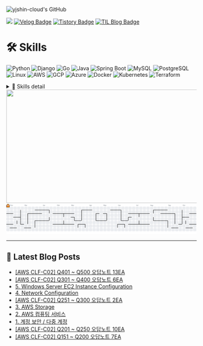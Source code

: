 
![yjshin-cloud's GitHub](https://github-profile-summary-cards.vercel.app/api/cards/profile-details?username=yjshin-cloud&theme=vue)

<a href="mailto:yjshin.cloud@gmail.com"><img src="https://img.shields.io/badge/Gmail-d14836?style=flat-square&logo=Gmail&logoColor=white&style=plastic&link=yjshin.cloud@gmail.com"/></a> 
[![Velog Badge](http://img.shields.io/badge/-Velog-20C997?style=flat&logo=velog&logoColor=white&style=plastic&link=https://velog.io/@yjshin)](https://velog.io/@yjshin)
[![Tistory Badge](https://img.shields.io/badge/Tistory-FF6A00?style=flat&logo=tistory&logoColor=white&labelColor=FF6A00&color=FF6A00)](https://deeprun.tistory.com/category/Cloud%20Engineering%20Bootcamp)
[![TIL Blog Badge](https://img.shields.io/badge/TIL%20Blog-181717?style=flat&logo=github&logoColor=white&link=https://yjshin-cloud.github.io/TIL)](https://yjshin-cloud.github.io/TIL)


# 🛠️ Skills

![Python](https://img.shields.io/badge/Python-3776AB?logo=python&logoColor=white)
![Django](https://img.shields.io/badge/Django-092E20?logo=django&logoColor=white)
![Go](https://img.shields.io/badge/Go-00ADD8?logo=go&logoColor=white)
![Java](https://img.shields.io/badge/Java-007396?logo=openjdk&logoColor=white)
![Spring Boot](https://img.shields.io/badge/Spring%20Boot-6DB33F?logo=springboot&logoColor=white)
![MySQL](https://img.shields.io/badge/MySQL-4479A1?logo=mysql&logoColor=white)
![PostgreSQL](https://img.shields.io/badge/PostgreSQL-4169E1?logo=postgresql&logoColor=white)
![Linux](https://img.shields.io/badge/Linux-FCC624?logo=linux&logoColor=black)
![AWS](https://img.shields.io/badge/Amazon%20AWS-232F3E?logo=amazonaws&logoColor=white)
![GCP](https://img.shields.io/badge/Google%20Cloud-4285F4?logo=googlecloud&logoColor=white)
![Azure](https://img.shields.io/badge/Microsoft%20Azure-0078D4?logo=microsoftazure&logoColor=white)
![Docker](https://img.shields.io/badge/Docker-2496ED?logo=docker&logoColor=white)
![Kubernetes](https://img.shields.io/badge/Kubernetes-326CE5?logo=kubernetes&logoColor=white)
![Terraform](https://img.shields.io/badge/Terraform-7B42BC?logo=terraform&logoColor=white)

<details>
<summary>🔧 Skills detail</summary>

## Languege
<a href="https://www.python.org/" target="_blank"><img src="https://raw.githubusercontent.com/danielcranney/readme-generator/main/public/icons/skills/python-colored.svg" width="36" height="36"/></a>
<a href="https://www.djangoproject.com/" target="_blank"><img src="https://raw.githubusercontent.com/danielcranney/readme-generator/main/public/icons/skills/django-colored.svg" width="36" height="36"/></a>
<a href="https://www.oracle.com/java/" target="_blank"><img src="https://raw.githubusercontent.com/danielcranney/readme-generator/main/public/icons/skills/java-colored.svg" width="36" height="36"/></a>
<a href="https://spring.io/projects/spring-boot" target="_blank"><img src="https://raw.githubusercontent.com/danielcranney/readme-generator/main/public/icons/skills/springboot-colored.svg" width="36" height="36"/></a>

## DB
<a href="https://www.mysql.com/" target="_blank"><img src="https://raw.githubusercontent.com/danielcranney/readme-generator/main/public/icons/skills/mysql-colored.svg" width="36" height="36"/></a>
<a href="https://www.postgresql.org/" target="_blank"><img src="https://raw.githubusercontent.com/danielcranney/readme-generator/main/public/icons/skills/postgresql-colored.svg" width="36" height="36"/></a>

## Cloud
<a href="https://aws.amazon.com/" target="_blank"><img src="https://raw.githubusercontent.com/marwin1991/profile-technology-icons/refs/heads/main/icons/aws.png" width="36" height="36"/></a>
<a href="https://cloud.google.com/" target="_blank"><img src="https://raw.githubusercontent.com/danielcranney/readme-generator/main/public/icons/skills/googlecloud-colored.svg" width="36" height="36"/></a>
<a href="https://azure.microsoft.com/" target="_blank"><img src="https://cdn.jsdelivr.net/gh/devicons/devicon/icons/azure/azure-original.svg" width="36" height="36"/></a>

## Tool
<a href="https://www.jetbrains.com/idea/" target="_blank"><img src="https://cdn.jsdelivr.net/gh/devicons/devicon/icons/intellij/intellij-original.svg" width="36" height="36"/></a>
<a href="https://code.visualstudio.com/" target="_blank"><img src="https://raw.githubusercontent.com/danielcranney/readme-generator/main/public/icons/skills/visualstudiocode-colored.svg" width="36" height="36"/></a>
<a href="https://www.vim.org/" target="_blank"><img src="https://raw.githubusercontent.com/danielcranney/readme-generator/main/public/icons/skills/vim-colored.svg" width="36" height="36"/></a>

## OS
<a href="https://www.linux.org" target="_blank"><img src="https://raw.githubusercontent.com/danielcranney/readme-generator/main/public/icons/skills/linux-colored.svg" width="36" height="36"/></a>
<a href="https://www.microsoft.com/windows/" target="_blank"><img src="https://cdn.jsdelivr.net/gh/devicons/devicon/icons/windows8/windows8-original.svg" width="36" height="36"/></a>

## DevOps ToolChain
<a href="https://www.docker.com/" target="_blank"><img src="https://raw.githubusercontent.com/danielcranney/readme-generator/main/public/icons/skills/docker-colored.svg" width="36" height="36"/></a>
<a href="https://kubernetes.io/" target="_blank"><img src="https://raw.githubusercontent.com/danielcranney/readme-generator/main/public/icons/skills/kubernetes-colored.svg" width="36" height="36"/></a>
<a href="https://www.terraform.io/" target="_blank"><img src="https://cdn.jsdelivr.net/gh/devicons/devicon/icons/terraform/terraform-original.svg" width="36" height="36"/></a>
</details>

<a href="https://www.gitanimals.org/en_US?utm_medium=image&utm_source=yjshin-cloud&utm_content=farm">
  <img src="https://render.gitanimals.org/farms/yjshin-cloud" width="600" height="300" />
</a>

<picture>
  <source media="(prefers-color-scheme: dark)" srcset="https://raw.githubusercontent.com/yjshin-cloud/yjshin-cloud/output/pacman-contribution-graph-dark.svg">
  <source media="(prefers-color-scheme: light)" srcset="https://raw.githubusercontent.com/yjshin-cloud/yjshin-cloud/output/pacman-contribution-graph.svg">
  <img alt="Pac-Man contribution graph" src="https://raw.githubusercontent.com/yjshin-cloud/yjshin-cloud/output/pacman-contribution-graph.svg">
</picture>

---

## 📕 Latest Blog Posts
<ul>
  <li><a href='https://deeprun.tistory.com/296' target='_blank'>[AWS CLF-C02] Q401 ~ Q500 오답노트 13EA</a></li>
  <li><a href='https://deeprun.tistory.com/295' target='_blank'>[AWS CLF-C02] Q301 ~ Q400 오답노트 6EA</a></li>
  <li><a href='https://deeprun.tistory.com/294' target='_blank'>5. Windows Server EC2 Instance Configuration</a></li>
  <li><a href='https://deeprun.tistory.com/293' target='_blank'>4. Network Configuration</a></li>
  <li><a href='https://deeprun.tistory.com/292' target='_blank'>[AWS CLF-C02] Q251 ~ Q300 오답노트 2EA</a></li>
  <li><a href='https://deeprun.tistory.com/291' target='_blank'>3. AWS Storage</a></li>
  <li><a href='https://deeprun.tistory.com/290' target='_blank'>2. AWS 컴퓨팅 서비스</a></li>
  <li><a href='https://deeprun.tistory.com/289' target='_blank'>1. 계정 보안 / 다중 계정</a></li>
  <li><a href='https://deeprun.tistory.com/288' target='_blank'>[AWS CLF-C02] Q201 ~ Q250 오답노트 10EA</a></li>
  <li><a href='https://deeprun.tistory.com/287' target='_blank'>[AWS CLF-C02] Q151 ~ Q200 오답노트 7EA</a></li>
</ul>
